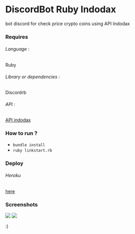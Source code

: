 # DiscordBot Ruby Indodax

bot discord for check price crypto coins using API Indodax

### Requires
###### Language :
Ruby
###### Library or dependencies :
Discordrb
###### API :
[API indodax](https://indodax.com/downloads/BITCOINCOID-API-DOCUMENTATION.pdf)

### How to run ?
- ```bundle install```
- ```ruby linkstart.rb```

### Deploy
###### Heroku
[here](https://github.com/rokhimin/discordrb-heroku)

### Screenshots
![](https://i.imgur.com/MuQiJTa.jpg)
![](https://i.imgur.com/dSYBDwl.jpg)

:)
